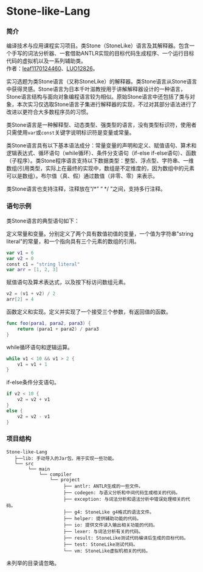# Stone-like-Lang

### 简介
编译技术与应用课程实习项目。类Stone（StoneLike）语言及其解释器。包含一个手写的词法分析器、一套借助ANTLR实现的目标代码生成程序、一个运行目标代码的虚拟机以及一系列辅助类。    
作者：<a href="https://github.com/leaf1170124460" target="_blank">leaf1170124460</a>、<a href="https://github.com/LUO12826" target="_blank">LUO12826</a>。

实习选题为类Stone语言（又称StoneLike）的解释器。类Stone语言从Stone语言中获得灵感。Stone语言为日本千叶滋教授用于讲解解释器设计的一种语言，Stone语言结构与面向对象编程语言较为相似。原始Stone语言中还包括了类与对象，本次实习仅选取Stone语言子集进行解释器的实现，不过对其部分语法进行了改进以更符合大多数程序员的习惯。

类Stone语言是一种解释型、动态类型、强类型的语言，没有类型标识符，使用者只需使用`var`或`const`关键字说明标识符是变量或常量。

类Stone语言具有以下基本语法成分：常量变量的声明和定义、赋值语句、算术和逻辑表达式、循环语句（while循环）、条件分支语句（if-else if-else语句）、函数（子程序）。类Stone程序语言支持以下数据类型：整型、浮点型、字符串、一维数组(引用类型，实际上在最终的实现中，数组是不定维度的，因为数组中的元素可以是数组）。布尔值（真、假）通过数值（非零、零）来表示。

类Stone语言也支持注释，注释放在“/*” “ */ ”之间，支持多行注释。



### 语句示例

类Stone语言的典型语句如下：

定义常量和变量。分别定义了两个具有数值初值的变量，一个值为字符串"string literal"的常量，和一个指向具有三个元素的数组的引用。

```swift
var v1 = 6
var v2 = 0
const c1 = "string literal"
var arr = [1, 2, 3]
```

赋值语句及算术表达式，以及按下标访问数组元素。

```swift
v2 = (v1 + v2) / 2
arr[2] = 4
```

函数定义和实现。定义并实现了一个接受三个参数，有返回值的函数。

```swift
func foo(para1, para2, para3) {
    return (para1 + para2) / para3
}
```

while循环语句和逻辑运算。

```swift
while v1 < 10 && v1 > 2 {
    v1 = v1 + 1
}
```

if-else条件分支语句。

```swift
if v2 < 10 {
    v2 = v2 + v1
}
else {
    v2 = v2 - v1
}
```



### 项目结构
```
Stone-like-Lang  
   ├──lib: 手动导入的Jar包，用于实现一些功能。  
   └── src  
        └── main  
            └── compiler  
                └── project  
                     ├── antlr: ANTLR生成的一些文件。  
                     ├── codegen: 与语义分析和中间代码生成相关的代码。  
                     ├── exception: 与词法分析和语法分析中错误处理相关的代码。  
                     ├── g4: StoneLike g4格式的语法文件。  
                     ├── helper: 提供辅助功能的代码。  
                     ├── io: 提供文件读入输出相关功能的代码。  
                     ├── lexer: 与词法分析有关的代码。  
                     ├── result: StoneLike测试代码编译后生成的目标代码。  
                     ├── test: StoneLike测试代码。  
                     └── vm: StoneLike虚拟机相关的代码。  
```


未列举的目录请忽略。  

